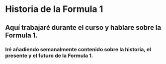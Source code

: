 # Historia de la Formula 1
## Aquí trabajaré durante el curso y hablare sobre la Formula 1. 
### Iré añadiendo semanalmente contenido sobre la historia, el presente y el futuro de la Formula 1.